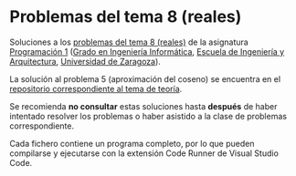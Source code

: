 # Problemas del tema 8 (reales)

Soluciones a los [problemas del tema 8 (reales)](https://miguel-latre.github.io/transparencias/pbs-tema-08-reales.pdf) de la asignatura [Programación 1](https://github.com/prog1-eina) ([Grado en Ingeniería Informática](https://webdiis.unizar.es/~silarri/coordinadorGrado/), [Escuela de Ingeniería y Arquitectura](https://eina.unizar.es/), [Universidad de Zaragoza](https://www.unizar.es/)).

La solución al problema 5 (aproximación del coseno) se encuentra en el
[repositorio correspondiente al tema de teoría](https://github.com/prog1-eina/tema-08-reales).

Se recomienda **no consultar** estas soluciones hasta **después** de haber intentado resolver los problemas o haber asistido a la clase de problemas correspondiente.

Cada fichero contiene un programa completo, por lo que pueden compilarse y ejecutarse con la extensión Code Runner de Visual Studio Code.
